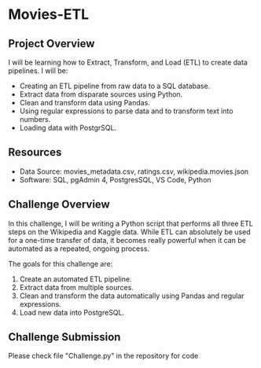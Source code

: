 # Movies-ETL

## Project Overview
I will be learning how to Extract, Transform, and Load (ETL) to create data pipelines. I will be:
  - Creating an ETL pipeline from raw data to a SQL database.
  - Extract data from disparate sources using Python.
  - Clean and transform data using Pandas.
  - Using regular expressions to parse data and to transform text into numbers.
  - Loading data with PostgrSQL.

## Resources
- Data Source: movies_metadata.csv, ratings.csv, wikipedia.movies.json
- Software: SQL, pgAdmin 4, PostgresSQL, VS Code, Python

## Challenge Overview
In this challenge, I will be writing a Python script that performs all three ETL steps on the Wikipedia and Kaggle data. While ETL can absolutely be used for a one-time transfer of data, it becomes really powerful when it can be automated as a repeated, ongoing process.

The goals for this challenge are:
  1. Create an automated ETL pipeline.
  2. Extract data from multiple sources.
  3. Clean and transform the data automatically using Pandas and regular expressions.
  4. Load new data into PostgreSQL.

## Challenge Submission
Please check file "Challenge.py" in the repository for code
